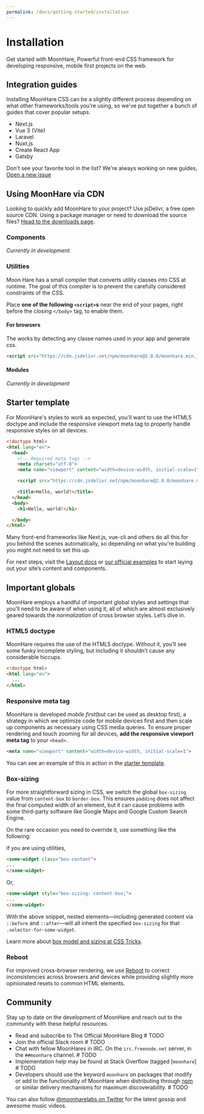 ```yaml
---
permalink: /docs/getting-started/installation
---
```


# Installation

Get started with MoonHare, Powerful front-end CSS framework for developing responsive, mobile first projects on the web.

## Integration guides

Installing MoonHare CSS can be a slightly different process depending on what other frameworks/tools you're using, so we've put together a bunch of guides that cover popular setups.

- Next.js
- Vue 3 (Vite)
- Laravel
- Nuxt.js
- Create React App
- Gatsby

Don't see your favorite tool in the list? We're always working on new guides, 
[Open a new issue](#TODO)


## Using MoonHare via CDN

Looking to quickly add MoonHare to your project? Use jsDelivr, a free open source CDN. Using a package manager or need to download the source files?  [Head to the downloads page](/download/).

### Components
_Currently in development._

### Utilities
Moon Hare has a small compiler that converts utility classes into CSS at runtime. The goal of this compiler is to prevent the carefully considered constraints of the CSS.

Place  **one of the following  `<script>`s**  near the end of your pages, right before the closing  `</body>`  tag, to enable them.

#### For browsers
The works by detecting any classe names used in your app and generate css. 

```html
<script src="https://cdn.jsdelivr.net/npm/moonhare@2.0.0/moonhare.min.js" crossorigin="anonymous"></script>
```

#### Modules
_Currently in development_


## Starter template


For MoonHare's styles to work as expected, you'll want to use the HTML5 doctype and include the responsive viewport meta tag to properly handle responsive styles on all devices.

```html
<!doctype html>
<html lang="en">
  <head>
    <!-- Required meta tags -->
    <meta charset="utf-8">
    <meta name="viewport" content="width=device-width, initial-scale=1">

    <script src="https://cdn.jsdelivr.net/npm/moonhare@2.0.0/moonhare.min.js" crossorigin="anonymous"></script>

    <title>Hello, world!</title>
  </head>
  <body>
    <h1>Hello, world!</h1>

  </body>
</html>
```

Many front-end frameworks like Next.js, vue-cli and others do all this for you behind the scenes automatically, so depending on what you're building you might not need to set this up.

For next steps, visit the  [Layout docs](/docs/grid/)  or  [our official examples](/examples/)  to start laying out your site’s content and components.

## Important globals

MoonHare employs a handful of important global styles and settings that you’ll need to be aware of when using it, all of which are almost exclusively geared towards the  _normalization_  of cross browser styles. Let’s dive in.

### HTML5 doctype

MoonHare requires the use of the HTML5 doctype. Without it, you’ll see some funky incomplete styling, but including it shouldn’t cause any considerable hiccups.

```html
<!doctype html>
<html lang="en">
  ...
</html>
```

### Responsive meta tag

MoonHare is developed  _mobile first_(but can be used as desktop first), a strategy in which we optimize code for mobile devices first and then scale up components as necessary using CSS media queries. To ensure proper rendering and touch zooming for all devices,  **add the responsive viewport meta tag**  to your  `<head>`.

```html
<meta name="viewport" content="width=device-width, initial-scale=1">
```

You can see an example of this in action in the  [starter template](#starter-template).

### Box-sizing

For more straightforward sizing in CSS, we switch the global  `box-sizing`  value from  `content-box`  to  `border-box`. This ensures  `padding`  does not affect the final computed width of an element, but it can cause problems with some third-party software like Google Maps and Google Custom Search Engine.

On the rare occasion you need to override it, use something like the following:

if you are using utilities,
```html
<some-widget class="box-content">
...
</some-widget>
```
Or,
```html
<some-widget style="box-sizing: content-box;">
...
</some-widget>
```

With the above snippet, nested elements—including generated content via  `::before`  and  `::after`—will all inherit the specified  `box-sizing`  for that  `.selector-for-some-widget`.

Learn more about  [box model and sizing at CSS Tricks](https://css-tricks.com/box-sizing/).

### Reboot

For improved cross-browser rendering, we use  [Reboot](/docs/reboot/)  to correct inconsistencies across browsers and devices while providing slightly more opinionated resets to common HTML elements.

## Community

Stay up to date on the development of MoonHare and reach out to the community with these helpful resources.

-   Read and subscribe to  The Official MoonHare Blog # TODO
-   Join  the official Slack room # TODO
-   Chat with fellow MoonHares in IRC. On the  `irc.freenode.net`  server, in the  `##moonhare`  channel. # TODO
-   Implementation help may be found at Stack Overflow (tagged  [`moonhare`] # TODO
-   Developers should use the keyword  `moonhare`  on packages that modify or add to the functionality of MoonHare when distributing through  [npm](https://www.npmjs.com/search?q=keywords:bootstrap)  or similar delivery mechanisms for maximum discoverability.  # TODO

You can also follow  [@moonharelabs on Twitter](https://twitter.com/moonharelabs)  for the latest gossip and awesome music videos.
